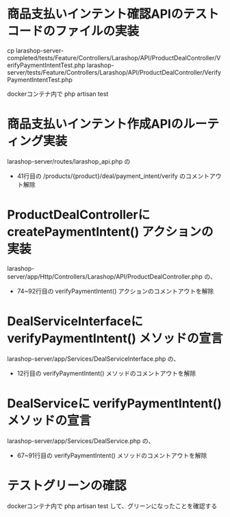 # 商品支払いインテント確認APIのテストコードのファイルの実装
cp larashop-server-completed/tests/Feature/Controllers/Larashop/API/ProductDealController/VerifyPaymentIntentTest.php larashop-server/tests/Feature/Controllers/Larashop/API/ProductDealController/VerifyPaymentIntentTest.php

dockerコンテナ内で
php artisan test

# 商品支払いインテント作成APIのルーティング実装
larashop-server/routes/larashop_api.php の
 - 41行目の /products/{product}/deal/payment_intent/verify のコメントアウト解除

# ProductDealControllerに createPaymentIntent() アクションの実装
larashop-server/app/Http/Controllers/Larashop/API/ProductDealController.php の、
 - 74~92行目の verifyPaymentIntent() アクションのコメントアウトを解除

# DealServiceInterfaceに verifyPaymentIntent() メソッドの宣言
larashop-server/app/Services/DealServiceInterface.php の、
 - 12行目の verifyPaymentIntent() メソッドのコメントアウトを解除

# DealServiceに verifyPaymentIntent() メソッドの宣言
larashop-server/app/Services/DealService.php の、
 - 67~91行目の verifyPaymentIntent() メソッドのコメントアウトを解除

# テストグリーンの確認
dockerコンテナ内で
php artisan test
して、グリーンになったことを確認する